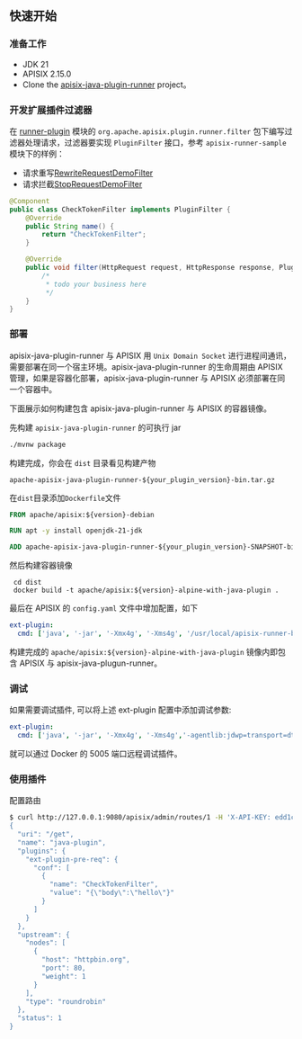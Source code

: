 ## 快速开始

### 准备工作

* JDK 21
* APISIX 2.15.0
* Clone the [apisix-java-plugin-runner](https://github.com/apache/apisix-java-plugin-runner) project。

### 开发扩展插件过滤器

在 [runner-plugin](https://github.com/apache/apisix-java-plugin-runner/tree/main/runner-plugin/src/main/java/org/apache/apisix/plugin/runner/filter) 模块的 `org.apache.apisix.plugin.runner.filter` 包下编写过滤器处理请求，过滤器要实现 `PluginFilter` 接口，参考 `apisix-runner-sample` 模块下的样例：
* 请求重写[RewriteRequestDemoFilter](https://github.com/apache/apisix-java-plugin-runner/blob/main/sample/src/main/java/org/apache/apisix/plugin/runner/filter/RewriteRequestDemoFilter.java)
* 请求拦截[StopRequestDemoFilter](https://github.com/apache/apisix-java-plugin-runner/blob/main/sample/src/main/java/org/apache/apisix/plugin/runner/filter/StopRequestDemoFilter.java)


```java
@Component
public class CheckTokenFilter implements PluginFilter {
    @Override
    public String name() {
        return "CheckTokenFilter";
    }

    @Override
    public void filter(HttpRequest request, HttpResponse response, PluginFilterChain chain) {
        /*
         * todo your business here
         */
    }
}
```

### 部署

apisix-java-plugin-runner 与 APISIX 用 `Unix Domain Socket` 进行进程间通讯，需要部署在同一个宿主环境。apisix-java-plugin-runner 的生命周期由 APISIX 管理，如果是容器化部署，apisix-java-plugin-runner 与 APISIX 必须部署在同一个容器中。

下面展示如何构建包含 apisix-java-plugin-runner 与 APISIX 的容器镜像。

先构建 `apisix-java-plugin-runner` 的可执行 jar

```bash
./mvnw package
```

构建完成，你会在 `dist` 目录看见构建产物

```
apache-apisix-java-plugin-runner-${your_plugin_version}-bin.tar.gz
```

在`dist`目录添加`Dockerfile`文件

```dockerfile
FROM apache/apisix:${version}-debian

RUN apt -y install openjdk-21-jdk

ADD apache-apisix-java-plugin-runner-${your_plugin_version}-SNAPSHOT-bin.tar.gz /usr/local/
```

然后构建容器镜像

```shell
 cd dist
 docker build -t apache/apisix:${version}-alpine-with-java-plugin .
```

最后在 APISIX 的 `config.yaml` 文件中增加配置，如下

```yaml
ext-plugin:
  cmd: ['java', '-jar', '-Xmx4g', '-Xms4g', '/usr/local/apisix-runner-bin/apisix-java-plugin-runner.jar']
```

构建完成的 `apache/apisix:${version}-alpine-with-java-plugin` 镜像内即包含 APISIX 与 apisix-java-plugun-runner。

### 调试
如果需要调试插件, 可以将上述 ext-plugin 配置中添加调试参数: 
```yaml
ext-plugin:
  cmd: ['java', '-jar', '-Xmx4g', '-Xms4g','-agentlib:jdwp=transport=dt_socket,server=y,suspend=n,address=*:5005', '/usr/local/apisix-runner-bin/apisix-java-plugin-runner.jar']
```

就可以通过 Docker 的 5005 端口远程调试插件。

### 使用插件

配置路由

```bash
$ curl http://127.0.0.1:9080/apisix/admin/routes/1 -H 'X-API-KEY: edd1c9f034335f136f87ad84b625c8f1' -X PUT -d '
{
  "uri": "/get",
  "name": "java-plugin",
  "plugins": {
    "ext-plugin-pre-req": {
      "conf": [
        {
          "name": "CheckTokenFilter",
          "value": "{\"body\":\"hello\"}"
        }
      ]
    }
  },
  "upstream": {
    "nodes": [
      {
        "host": "httpbin.org",
        "port": 80,
        "weight": 1
      }
    ],
    "type": "roundrobin"
  },
  "status": 1
}
```
